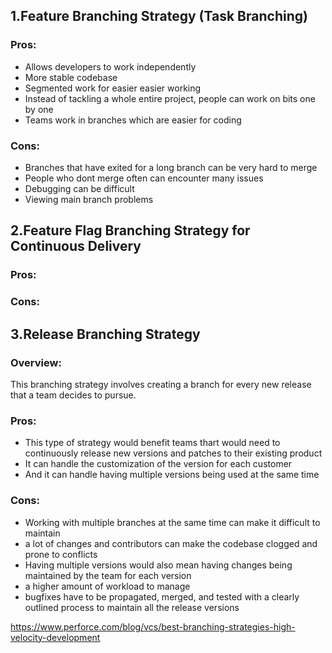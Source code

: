 ## 1.Feature Branching Strategy (Task Branching)
### Pros:
* Allows developers to work independently
* More stable codebase
* Segmented work for easier easier working
* Instead of tackling a whole entire project, people can work on bits one by one
* Teams work in branches which are easier for coding

### Cons:
* Branches that have exited for a long branch can be very hard to merge
* People who dont merge often can encounter many issues
* Debugging can be difficult
* Viewing main branch problems

## 2.Feature Flag Branching Strategy for Continuous Delivery
### Pros:
### Cons:

## 3.Release Branching Strategy
### Overview: 
This branching strategy involves creating a branch for every new release that a team decides to pursue.
### Pros:
* This type of strategy would benefit teams thart would need to continuously release new versions and patches to their existing product
* It can handle the customization of the version for each customer
* And it can handle having multiple versions being used at the same time
### Cons:
* Working with multiple branches at the same time can make it difficult to maintain
* a lot of changes and contributors can make the codebase clogged and prone to conflicts
* Having multiple versions would also mean having changes being maintained by the team for each version 
* a higher amount of workload to manage
* bugfixes have to be propagated, merged, and tested with a clearly outlined process to maintain all the release versions

https://www.perforce.com/blog/vcs/best-branching-strategies-high-velocity-development
